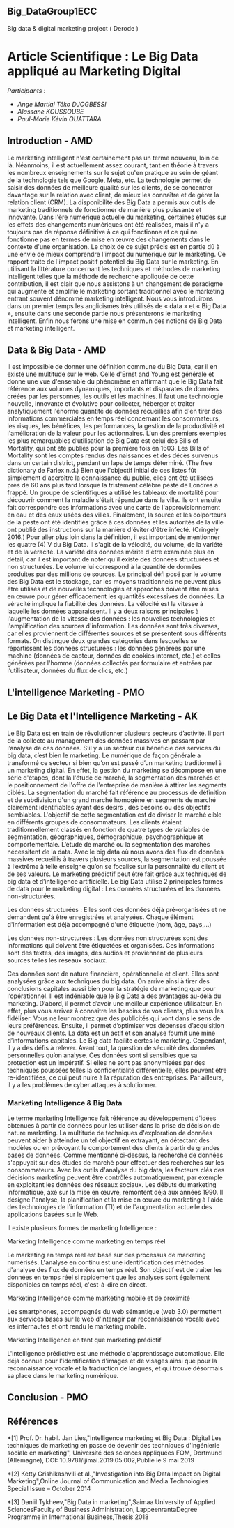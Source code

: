 ## Big_DataGroup1ECC
Big data &amp; digital marketing project ( Derode )

# Article Scientifique : Le Big Data appliqué au Marketing Digital
*Participants :*
* _Ange Martial Têko DJOGBESSI_
* _Alassane KOUSSOUBE_
* _Paul-Marie Kévin OUATTARA_

## Introduction - AMD

Le marketing intelligent n'est certainement pas un terme nouveau, loin de là. Néanmoins, il est actuellement assez courant, tant en théorie à travers les nombreux enseignements sur le sujet qu'en pratique au sein de géant de la technologie tels que Google, Meta, etc. La technologie permet de saisir des données de meilleure qualité sur les clients, de se concentrer davantage sur la relation avec client, de mieux les connaître et de gérer la relation client (CRM). La disponibilité des Big Data a permis aux outils de marketing traditionnels de fonctionner de manière plus puissante et innovante. Dans l'ère numérique actuelle du marketing, certaines études sur les effets des changements numériques ont été réalisées, mais il n'y a toujours pas de réponse définitive à ce qui fonctionne et ce qui ne fonctionne pas en termes de mise en œuvre des changements dans le contexte d'une organisation.
Le choix de ce sujet précis est en partie dû à une envie de mieux comprendre l'impact du numérique sur le marketing. Ce rapport traite de l'impact positif potentiel du Big Data sur le marketing. En utilisant la littérature concernant les techniques et méthodes de marketing intelligent telles que la méthode de recherche appliquée de cette contribution, il est clair que nous assistons à un changement de paradigme qui augmente et amplifie le marketing sortant traditionnel avec le marketing entrant souvent dénommé marketing intelligent. Nous vous introduirons dans un premier temps les anglicismes très utilisés de « data » et « Big Data », ensuite dans une seconde partie nous présenterons le marketing intelligent. Enfin nous ferons une mise en commun des notions de Big Data et marketing intelligent.


## Data & Big Data - AMD

Il est impossible de donner une définition commune du Big Data, car il en existe une multitude sur le web. Celle d'Ernst and Young est générale et donne une vue d'ensemble du phénomène en affirmant que le Big Data fait référence aux volumes dynamiques, importants et disparates de données créées par les personnes, les outils et les machines. Il faut une technologie nouvelle, innovante et évolutive pour collecter, héberger et traiter analytiquement l'énorme quantité de données recueillies afin d'en tirer des informations commerciales en temps réel concernant les consommateurs, les risques, les bénéfices, les performances, la gestion de la productivité et l'amélioration de la valeur pour les actionnaires.  L'un des premiers exemples les plus remarquables d’utilisation de Big Data est celui des Bills of Mortality, qui ont été publiés pour la première fois en 1603. Les Bills of Mortality sont les comptes rendus des naissances et des décès survenus dans un certain district, pendant un laps de temps déterminé. (The free dictionary de Farlex n.d.) Bien que l'objectif initial de ces listes fût simplement d'accroître la connaissance du public, elles ont été utilisées près de 60 ans plus tard lorsque la tristement célèbre peste de Londres a frappé. Un groupe de scientifiques a utilisé les tableaux de mortalité pour découvrir comment la maladie s'était répandue dans la ville. Ils ont ensuite fait correspondre ces informations avec une carte de l'approvisionnement en eau et des eaux usées des villes. Finalement, la source et les colporteurs de la peste ont été identifiés grâce à ces données et les autorités de la ville ont publié des instructions sur la manière d'éviter d'être infecté. (Cringely 2016.) Pour aller plus loin dans la définition, il est important de mentionner les quatre (4) V du Big Data. Il s'agit de la vélocité, du volume, de la variété et de la véracité. La variété des données mérite d'être examinée plus en détail, car il est important de noter qu'il existe des données structurées et non structurées. Le volume lui correspond à la quantité de données produites par des millions de sources. Le principal défi posé par le volume des Big Data est le stockage, car les moyens traditionnels ne peuvent plus être utilisés et de nouvelles technologies et approches doivent être mises en œuvre pour gérer efficacement les quantités excessives de données. La véracité implique la fiabilité des données. La vélocité est la vitesse à laquelle les données apparaissent. Il y a deux raisons principales à l'augmentation de la vitesse des données : les nouvelles technologies et l'amplification des sources d'information.
Les données sont très diverses, car elles proviennent de différentes sources et se présentent sous différents formats. On distingue deux grandes catégories dans lesquelles se répartissent les données structurées : les données générées par une machine (données de capteur, données de cookies internet, etc.)  et celles générées par l'homme (données collectés par formulaire et entrées par l’utilisateur, données du flux de clics, etc.)


## L'intelligence Marketing - PMO

## Le Big Data et l'Intelligence Marketing - AK
Le Big Data est en train de révolutionner plusieurs secteurs d’activité. Il part de la collecte au management des données massives en passant par l’analyse de ces données. S’il y a un secteur qui bénéficie des services du big data, c’est bien le marketing. Le numérique de façon générale a transformé ce secteur si bien qu’on est passé d’un marketing traditionnel à un marketing digital. En effet, la gestion du marketing se décompose en une série d'étapes, dont la l'étude de marché, la segmentation des marchés et le positionnement de l'offre de l'entreprise de manière à attirer les segments ciblés. La segmentation du marché fait référence au processus de définition et de subdivision d'un grand marché homogène en segments de marché clairement identifiables ayant des désirs , des besoins ou des objectifs semblables. L'objectif de cette segmentation est de diviser le marché cible en différents groupes de consommateurs.
Les clients étaient traditionnellement classés en fonction de quatre types de variables de segmentation, géographiques, démographique, psychographique et comportementale.  L’étude de marché ou la segmentation des marchés nécessitent de la data. Avec le big data où nous avons des flux de données massives recueillis à travers plusieurs sources, la segmentation est poussée à l’extrême à telle enseigne qu’on se focalise sur la personnalité du client et de ses valeurs. Le marketing prédictif peut être fait grâce aux techniques de big data et d’intelligence artificielle.
Le big Data utilise 2 principales formes de data pour le marketing digital : Les données structurées et les données non-structurées.

Les données structurées :
	Elles sont des données déjà pré-organisées et ne demandent qu'à être enregistrées et analysées. Chaque élément d'information est déjà accompagné d'une étiquette (nom, âge, pays,…)
  
Les données non-structurées :
	Les données non structurées sont des informations qui doivent être étiquetées et organisées. Ces informations sont des textes, des images, des audios et proviennent de plusieurs sources telles les réseaux sociaux.
  
Ces données sont de nature financière, opérationnelle et client. Elles sont analysées grâce aux techniques du big data. On arrive ainsi à tirer des conclusions capitales aussi bien pour la stratégie de marketing que pour l’opérationnel.
Il est indéniable que le Big Data a des avantages au-delà du marketing.
D’abord, il permet d’avoir une meilleur expérience utilisateur. En effet, plus vous arrivez à connaitre les besoins de vos clients, plus vous les fidéliser. Vous ne leur montrez que des publicités qui vont dans le sens de leurs préférences. Ensuite, il permet d’optimiser vos dépenses d’acquisition de nouveaux clients. La data est un actif et son analyse fournit une mine d’informations capitales.
Le Big data facilite certes le marketing. Cependant, il y  a des défis à relever. Avant tout, la question de sécurité des données personnelles qu’on analyse. Ces données sont si sensibles que sa protection est un impératif. Si elles ne sont pas anonymisées par des techniques poussées telles la confidentialité différentielle, elles peuvent être re-identifiées, ce qui peut nuire à la réputation des entreprises. Par ailleurs, il y a les problèmes de cyber attaques à solutionner.

### Marketing Intelligence & Big Data

Le terme marketing Intelligence fait référence au développement d'idées obtenues à partir de données pour les utiliser dans la prise de décision de nature marketing. La multitude de techniques d'exploration de données peuvent aider à atteindre un tel objectif en extrayant, en détectant des modèles ou en prévoyant le comportement des clients à partir de grandes bases de données. Comme mentionné ci-dessus, la recherche de données s'appuyait sur des études de marché pour effectuer des recherches sur les consommateurs. Avec les outils d'analyse du big data, les facteurs clés des décisions marketing peuvent être contrôlés automatiquement, par exemple en exploitant les données des réseaux sociaux. 
Les débuts du marketing informatique, axé sur la mise en œuvre, remontent déjà aux années 1990. Il désigne l'analyse, la planification et la mise en œuvre du marketing à l'aide des technologies de l'information (TI) et de l'augmentation actuelle des applications basées sur le Web.

Il existe plusieurs formes de marketing Intelligence :

Marketing Intelligence comme marketing en temps réel

Le marketing en temps réel est basé sur des processus de marketing numérisés. L'analyse en continu est une identification des méthodes d'analyse des flux de données en temps réel. Son objectif est de traiter les données en temps réel si rapidement que les analyses sont également disponibles en temps réel, c'est-à-dire en direct.

Marketing Intelligence comme marketing mobile et de proximité
 
Les smartphones, accompagnés du web sémantique (web 3.0) permettent aux services basés sur le web d'interagir par reconnaissance vocale avec les internautes et ont rendu le marketing mobile.

Marketing Intelligence en tant que marketing prédictif

L'intelligence prédictive est une méthode d'apprentissage automatique. Elle déjà connue pour l'identification d'images et de visages ainsi que pour la reconnaissance vocale et la traduction de langues, et qui trouve désormais sa place dans le marketing numérique.

	


## Conclusion - PMO

## Références
*[1] Prof. Dr. habil. Jan Lies,"Intelligence marketing et Big Data : Digital Les techniques de marketing en passe de devenir des techniques d'ingénierie sociale en marketing", Université des sciences appliquées FOM, Dortmund (Allemagne), DOI: 10.9781/ijimai.2019.05.002,Publié le 9 mai 2019

*[2] Ketty Grishikashvili et al.,"Investigation into Big Data Impact on Digital Marketing",Online Journal of Communication and Media Technologies
Special Issue – October 2014

*[3] Daniil Tykheev,"Big Data in marketing",Saimaa University of Applied SciencesFaculty of Business Administration, LappeenrantaDegree Programme in International Business,Thesis 2018

